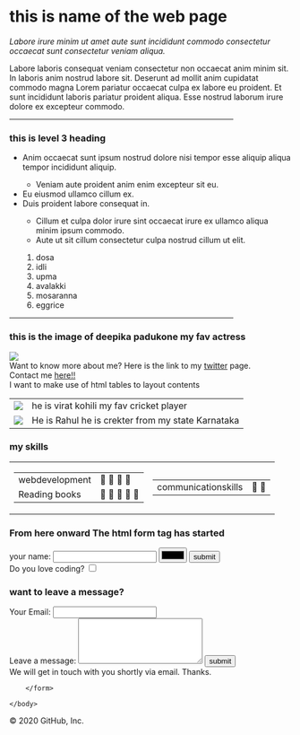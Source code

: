 <!DOCTYPE html>
<html>
    <head>
        <title>
            new
        </title>
    </head>
    <body>
        <h1>this is name of the web page </h1>
        <p><i>Labore irure minim ut amet aute sunt incididunt commodo consectetur occaecat sunt consectetur veniam aliqua.</i></p>
        <p>Labore laboris consequat veniam consectetur non occaecat anim minim sit. In laboris anim nostrud labore sit. Deserunt ad mollit anim cupidatat commodo magna Lorem pariatur occaecat culpa ex labore eu proident. Et sunt incididunt laboris pariatur proident aliqua. Esse nostrud laborum irure dolore ex excepteur commodo.</p>
        <hr noshade="noshade" width="400" size="3px">
        <h3>this is level 3 heading</h3>
        <ul>
            <li>Anim occaecat sunt ipsum nostrud dolore nisi tempor esse aliquip aliqua tempor incididunt aliquip.</li>
            <ul>
                <li>Veniam aute proident anim enim excepteur sit eu.</li>
            </ul>
            <li>Eu eiusmod ullamco cillum ex.</li>
            <li>Duis proident labore consequat in.</li>
            <ul>
                <li>Cillum et culpa dolor irure sint occaecat irure ex ullamco aliqua minim ipsum commodo.</li>
                <li>Aute ut sit cillum consectetur culpa nostrud cillum ut elit.</li>
            </ul>
            <ol>
                <li>dosa</li>
                <li>idli</li>
                <li>upma</li>
                <li>avalakki</li>
                <li>mosaranna</li>
                <li>eggrice</li>
            </ol>
        </ul>
        <hr noshade="noshade" width="400" size="3px">
        <h3>this is the image of deepika padukone my fav actress</h3>
        <img src="https://imgk.timesnownews.com/story/1569752353-Untitled_design_42_2.jpg?tr=w-600,h-450,fo-auto">
        <br>
        Want to know more about me?
        Here is the link to my <a href="www.twitter .com/viewit_">twitter</a> page.<br>
        Contact me <a href="con.html">here!!</a><br>
        I want to make use of html tables to layout contents<br>
        <table>
            <tr>
                <td><img src="https://scontent.fblr4-1.fna.fbcdn.net/v/t1.0-9/82593118_806906153055280_6251615806052892672_n.jpg?_nc_cat=104&_nc_ohc=44Jl0cx5YKkAX_W5COf&_nc_ht=scontent.fblr4-1.fna&oh=d176dbdf179a8ddec9b7f159f6948eda&oe=5E9A20FA"></td>
                <td>he is virat kohili my fav cricket player</td>
            </tr>
            <tr>
                <td><img src="https://upload.wikimedia.org/wikipedia/commons/7/7c/The_President%2C_Shri_Pranab_Mukherjee_presenting_the_Padma_Shri_Award_to_Shri_Virat_Kohli%2C_at_a_Civil_Investiture_Ceremony%2C_at_Rashtrapati_Bhavan%2C_in_New_Delhi_on_March_30%2C_2017_%28cropped%29.jpg"></td>
                <td>He is Rahul he is crekter from my state Karnataka</td>
            </tr>
        </table>
            <h3>my skills</h3>
        <table>
                <tr>
                    <td>
            <table>
                <tr>
                  <td>webdevelopment</td>
                  <td>
                    🌟
                    🌟
                    🌟
                    🌟</td>
                </tr>
                <tr>
                    <td>Reading books</td>
                    <td>
                        🌟
                        🌟
                        🌟
                        🌟
                        🌟</td>
                </tr>
            </table></td>
            <td>
                <table>
                    <tr>
                        <td>
                            communicationskills
                        </td>
                        <td>
                                🌟
                                🌟</td>
                    </tr>
                </table>
            </td>
        </table>
        <h3>From here onward The html form tag has started</h3>
        <form>
            <label>your name:</label> 
            <input type="text" name="" value="" >
            <input type="color" name="" value="">
            <input type="submit" name="submit" value="submit">
           <br> Do you love coding?
            <input type="checkbox" >
            <h3> want to leave a message?</h3>
            <label>Your Email:</label>
            <input type="email" name="" value="">
            <br>
            <label>Leave a message:</label>
            <textarea rows="5" cols="25"></textarea>
            <input type="submit" value="submit">
            <br>
            We will get in touch with you shortly via email. Thanks.
 
        </form>
        
    </body>
    
    
</html>
© 2020 GitHub, Inc.
